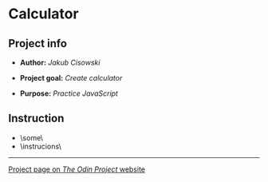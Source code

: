 # Calculator

## Project info

*	**Author:** 
	*Jakub Cisowski*

*	**Project goal:**
	*Create calculator*

*	**Purpose:**
	*Practice JavaScript*

## Instruction

*	\some\
*	\instrucions\

---
[Project page on *The Odin Project* website](https://www.theodinproject.com/courses/web-development-101/lessons/calculator?ref=lnav)
